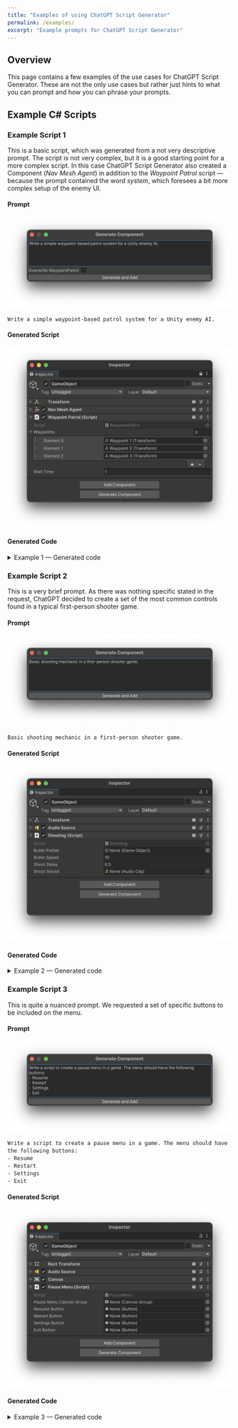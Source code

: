 ```yaml
---
title: "Examples of using ChatGPT Script Generator"
permalink: /examples/
excerpt: "Example prompts for ChatGPT Script Generator"
---
```


## Overview

This page contains a few examples of the use cases for ChatGPT Script Generator. These are not the only use cases but rather just hints to what you can prompt and how you can phrase your prompts.

## Example C# Scripts









### Example Script 1
This is a basic script, which was generated from a not very descriptive prompt. The script is not very complex, but it is a good starting point for a more complex script. In this case ChatGPT Script Generator also created a Component (_Nav Mesh Agent_) in addition to the _Waypoint Patrol_ script — because the prompt contained the word _system_, which foresees a bit more complex setup of the enemy UI.

#### Prompt

![](../assets/images/manual_images/sg-prompt-1.png)

`Write a simple waypoint-based patrol system for a Unity enemy AI.`

#### Generated Script

![](../assets/images/manual_images/sg-result-1.png)

#### Generated Code

<details><summary>Example 1 — Generated code</summary><div markdown="1">

```hlsl
using UnityEngine;
 
[RequireComponent(typeof(UnityEngine.AI.NavMeshAgent))]
public class WaypointPatrol : MonoBehaviour
{
    [Tooltip("List of waypoints for the enemy to patrol")]
    public Transform[] waypoints;
 
    [Tooltip("Time in seconds to wait at each waypoint")]
    public float waitTime = 1f;
 
    private int currentWaypointIndex;
    private UnityEngine.AI.NavMeshAgent navMeshAgent;
    private float waitTimer;
 
    private void Start()
    {
        navMeshAgent = GetComponent<UnityEngine.AI.NavMeshAgent>();
        currentWaypointIndex = 0;
        waitTimer = 0f;
 
        if (waypoints.Length == 0)
        {
            Debug.LogError("No waypoints assigned to WaypointPatrol script on " + gameObject.name);
        }
        else
        {
            SetDestination();
        }
    }
 
    private void Update()
    {
        if (navMeshAgent.remainingDistance <= navMeshAgent.stoppingDistance)
        {
            waitTimer += Time.deltaTime;
 
            if (waitTimer >= waitTime)
            {
                currentWaypointIndex = (currentWaypointIndex + 1) % waypoints.Length;
                SetDestination();
                waitTimer = 0f;
            }
        }
    }
 
    private void SetDestination()
    {
        navMeshAgent.SetDestination(waypoints[currentWaypointIndex].position);
    }
}
```

</div></details>











### Example Script 2
This is a very brief prompt. As there was nothing specific stated in the request, ChatGPT decided to create a set of the most common controls found in a typical first-person shooter game.

#### Prompt

![](../assets/images/manual_images/sg-prompt-2.png)

`Basic shooting mechanic in a first-person shooter game.`

#### Generated Script

![](../assets/images/manual_images/sg-result-2.png)

#### Generated Code

<details><summary>Example 2 — Generated code</summary><div markdown="1">

```hlsl
using UnityEngine;
 
[RequireComponent(typeof(AudioSource))]
public class Shooting : MonoBehaviour
{
    [Tooltip("The prefab of the bullet to be shot.")]
    public GameObject bulletPrefab;
    [Tooltip("The speed at which the bullet travels.")]
    public float bulletSpeed = 10f;
    [Tooltip("The delay between shots.")]
    public float shootDelay = 0.5f;
    [Tooltip("The sound effect to play when shooting.")]
    public AudioClip shootSound;
 
    private AudioSource audioSource;
    private float lastShotTime;
 
    private void Start()
    {
        audioSource = GetComponent<AudioSource>();
    }
 
    private void Update()
    {
        if (Input.GetMouseButton(0) && Time.time - lastShotTime > shootDelay)
        {
            Shoot();
            lastShotTime = Time.time;
        }
    }
 
    private void Shoot()
    {
        GameObject bullet = Instantiate(bulletPrefab, transform.position, transform.rotation);
        Rigidbody bulletRigidbody = bullet.GetComponent<Rigidbody>();
        bulletRigidbody.velocity = transform.forward * bulletSpeed;
 
        if (shootSound != null)
        {
            audioSource.PlayOneShot(shootSound);
        }
    }
}
```

</div></details>









### Example Script 3
This is quite a nuanced prompt. We requested a set of specific buttons to be included on the menu.

#### Prompt

![](../assets/images/manual_images/sg-prompt-3.png)

`Write a script to create a pause menu in a game. The menu should have the following buttons:`  
`- Resume`  
`- Restart`  
`- Settings`  
`- Exit`

#### Generated Script

![](../assets/images/manual_images/sg-result-3.png)

#### Generated Code

<details><summary>Example 3 — Generated code</summary><div markdown="1">

```hlsl
using UnityEngine;
using UnityEngine.SceneManagement;
using UnityEngine.UI;
 
[RequireComponent(typeof(Canvas))]
public class PauseMenu : MonoBehaviour
{
    [Tooltip("The canvas group for the pause menu")]
    [SerializeField] private CanvasGroup pauseMenuCanvasGroup;
 
    [Tooltip("The button to resume the game")]
    [SerializeField] private Button resumeButton;
 
    [Tooltip("The button to restart the game")]
    [SerializeField] private Button restartButton;
 
    [Tooltip("The button to open the settings menu")]
    [SerializeField] private Button settingsButton;
 
    [Tooltip("The button to exit the game")]
    [SerializeField] private Button exitButton;
 
    private void Start()
    {
        // Set up button listeners
        resumeButton.onClick.AddListener(ResumeGame);
        restartButton.onClick.AddListener(RestartGame);
        settingsButton.onClick.AddListener(OpenSettingsMenu);
        exitButton.onClick.AddListener(ExitGame);
    }
 
    private void Update()
    {
        // Toggle pause menu on/off with escape key
        if (Input.GetKeyDown(KeyCode.Escape))
        {
            TogglePauseMenu();
        }
    }
 
    private void TogglePauseMenu()
    {
        // Toggle canvas group alpha and interactivity
        pauseMenuCanvasGroup.alpha = 1 - pauseMenuCanvasGroup.alpha;
        pauseMenuCanvasGroup.interactable = !pauseMenuCanvasGroup.interactable;
        pauseMenuCanvasGroup.blocksRaycasts = !pauseMenuCanvasGroup.blocksRaycasts;
 
        // Pause/unpause game time
        Time.timeScale = 1 - Time.timeScale;
    }
 
    private void ResumeGame()
    {
        TogglePauseMenu();
    }
 
    private void RestartGame()
    {
        SceneManager.LoadScene(SceneManager.GetActiveScene().name);
        Time.timeScale = 1;
    }
 
    private void OpenSettingsMenu()
    {
        // TODO: Implement settings menu
    }
 
    private void ExitGame()
    {
        Application.Quit();
    }
}
```

</div></details>



<!--
{% include video.html url='/assets/images/manual-videos/chroma-shader-gradient-shading.mp4' %}{: .image-fancy}
-->
